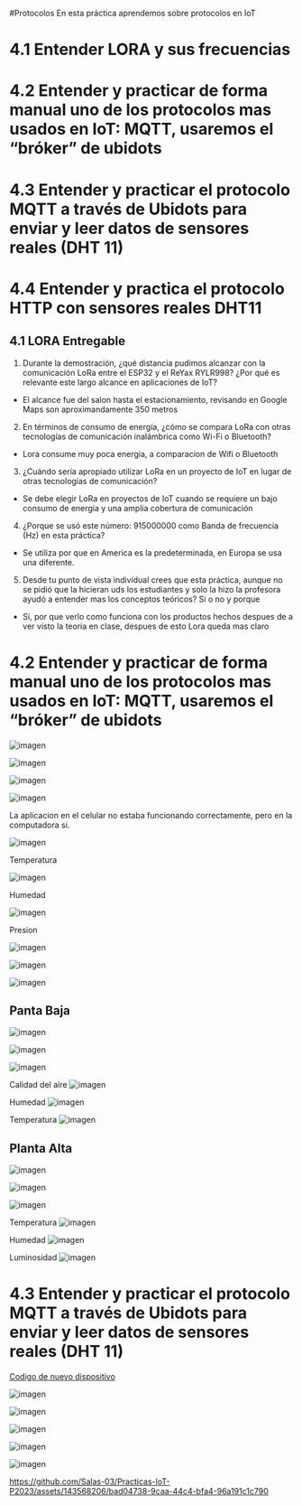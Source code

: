 #Protocolos
En esta práctica aprendemos sobre protocolos en IoT
# 4.1 Entender LORA y sus frecuencias
# 4.2 Entender y practicar de forma manual uno de los protocolos mas usados en IoT: MQTT, usaremos el “bróker” de ubidots
# 4.3 Entender y practicar el protocolo MQTT a través de Ubidots para enviar y leer datos de sensores reales (DHT 11)
# 4.4 Entender y practica el protocolo HTTP con sensores reales DHT11

## 4.1 LORA Entregable

1. Durante la demostración, ¿qué distancia pudimos alcanzar con la comunicación LoRa entre el ESP32
y el ReYax RYLR998? ¿Por qué es relevante este largo alcance en aplicaciones de IoT?
- El alcance fue del salon hasta el estacionamiento, revisando en Google Maps son aproximandamente 350 metros
2. En términos de consumo de energía, ¿cómo se compara LoRa con otras tecnologías de comunicación
inalámbrica como Wi-Fi o Bluetooth?
- Lora consume muy poca energia, a comparacion de Wifi o Bluetooth
3. ¿Cuándo sería apropiado utilizar LoRa en un proyecto de IoT en lugar de otras tecnologías de
comunicación?
- Se debe elegir LoRa en proyectos de IoT cuando se requiere un bajo consumo de energía y una amplia cobertura de comunicación
4. ¿Porque se usó este número: 915000000 como Banda de frecuencia (Hz) en esta práctica?
- Se utiliza por que en America es la predeterminada, en Europa se usa una diferente.
5. Desde tu punto de vista individual crees que esta práctica, aunque no se pidió que la hicieran uds los
estudiantes y solo la hizo la profesora ayudó a entender mas los conceptos teóricos? Si o no y porque
- Si, por que verlo como funciona con los productos hechos despues de a ver visto la teoria en clase, despues de esto Lora queda mas claro

# 4.2 Entender y practicar de forma manual uno de los protocolos mas usados en IoT: MQTT, usaremos el “bróker” de ubidots

![imagen](https://github.com/Salas-03/Practicas-IoT-P2023/assets/143568206/6a8cfcb7-fb49-4475-9ea0-20d3f750c2b0)

![imagen](https://github.com/Salas-03/Practicas-IoT-P2023/assets/143568206/54773ae2-9d4a-4d18-9905-66cbb2da3265)

![imagen](https://github.com/Salas-03/Practicas-IoT-P2023/assets/143568206/5bbf2bc6-f97e-47f6-816d-331f964d0b39)

![imagen](https://github.com/Salas-03/Practicas-IoT-P2023/assets/143568206/5e4e667a-b99d-49df-9ae8-dc01c7a76b99)

La aplicacion en el celular no estaba funcionando correctamente, pero en la computadora si.

![imagen](https://github.com/Salas-03/Practicas-IoT-P2023/assets/143568206/e3e0e713-b2c5-457a-a5c2-94ba7bc0a07f)

Temperatura

![imagen](https://github.com/Salas-03/Practicas-IoT-P2023/assets/143568206/6b3468f8-bbf5-4cec-be75-e4a66b6231c3)

Humedad

![imagen](https://github.com/Salas-03/Practicas-IoT-P2023/assets/143568206/e70203e5-0ff6-4e71-8ea1-3b4ec994d522)

Presion

![imagen](https://github.com/Salas-03/Practicas-IoT-P2023/assets/143568206/98f28d67-9206-4466-9dd7-2b7d3bb129f7)

![imagen](https://github.com/Salas-03/Practicas-IoT-P2023/assets/143568206/675e9213-0c3f-4c46-95a0-7824b3a98a35)

![imagen](https://github.com/Salas-03/Practicas-IoT-P2023/assets/143568206/8909720e-c195-437d-b006-789583e8c359)


## Panta Baja
![imagen](https://github.com/Salas-03/Practicas-IoT-P2023/assets/143568206/28affd3e-7ac2-4c43-8545-ac53c9712519)

![imagen](https://github.com/Salas-03/Practicas-IoT-P2023/assets/143568206/5a33a28b-dc08-4d67-9e98-2368aba5f4c1)

![imagen](https://github.com/Salas-03/Practicas-IoT-P2023/assets/143568206/369d6b79-53c0-4d30-bdb8-abbbe1b1eb17)

Calidad del aire
![imagen](https://github.com/Salas-03/Practicas-IoT-P2023/assets/143568206/69756bf6-554d-4dc2-9ad6-31fa69b639be)

Humedad
![imagen](https://github.com/Salas-03/Practicas-IoT-P2023/assets/143568206/5ff1a4eb-3e09-4171-8c14-105e79cdbe3f)

Temperatura
![imagen](https://github.com/Salas-03/Practicas-IoT-P2023/assets/143568206/5550cda5-6911-46af-8e51-1085571958c3)

## Planta Alta

![imagen](https://github.com/Salas-03/Practicas-IoT-P2023/assets/143568206/9cee62b7-ab60-498b-b719-3c28c1bfd4c4)

![imagen](https://github.com/Salas-03/Practicas-IoT-P2023/assets/143568206/0785ac17-3d7b-495b-bd84-4b287dbbccff)

![imagen](https://github.com/Salas-03/Practicas-IoT-P2023/assets/143568206/f1cdc8b3-489e-4945-8a7d-093c52e10d6b)

Temperatura
![imagen](https://github.com/Salas-03/Practicas-IoT-P2023/assets/143568206/382611fe-6926-4ab2-873b-ed865a90985e)

Humedad
![imagen](https://github.com/Salas-03/Practicas-IoT-P2023/assets/143568206/0ced3517-0715-4ae8-afa9-f90874e25d3b)

Luminosidad
![imagen](https://github.com/Salas-03/Practicas-IoT-P2023/assets/143568206/bdfaa3e8-f26e-4021-a30d-fb9bac745fa2)

# 4.3 Entender y practicar el protocolo MQTT a través de Ubidots para enviar y leer datos de sensores reales (DHT 11)

[Codigo de nuevo dispositivo](CodigoCreacionDevice.ino)

![imagen](https://github.com/Salas-03/Practicas-IoT-P2023/assets/143568206/42f55ff0-b108-405f-b22c-d255f576facc)

![imagen](https://github.com/Salas-03/Practicas-IoT-P2023/assets/143568206/82c8a2b0-7efa-416a-91a6-92d4736a1dde)

![imagen](https://github.com/Salas-03/Practicas-IoT-P2023/assets/143568206/7b368b4d-2c75-426d-b877-b7927638c250)

![imagen](https://github.com/Salas-03/Practicas-IoT-P2023/assets/143568206/55c14642-7d7b-4d98-93dc-70e2d3928caa)

![imagen](https://github.com/Salas-03/Practicas-IoT-P2023/assets/143568206/8c873471-e63a-41ce-9d9a-23d8c4f4b1b1)

https://github.com/Salas-03/Practicas-IoT-P2023/assets/143568206/bad04738-9caa-44c4-bfa4-96a191c1c790






